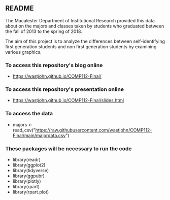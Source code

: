 ## README

The Macalester Department of Institutional Research provided this data about on the majors and classes taken by students who graduated between the fall of 2013 to the spring of 2018. 

The aim of this project is to analyze the differences between self-identifying first generation students and non first generation students by examining various graphics.

### To access this repository's blog online
- https://wastjohn.github.io/COMP112-Final/

### To access this repository's presentation online
- https://wastjohn.github.io/COMP112-Final/slides.html

### To access the data
- majors <- read_csv("https://raw.githubusercontent.com/wastjohn/COMP112-Final/main/majordata.csv")

### These packages will be necessary to run the code
- library(readr)
- library(ggplot2)
- library(tidyverse)
- library(ggpubr)
- library(plotly)
- library(rpart)
- library(rpart.plot)


